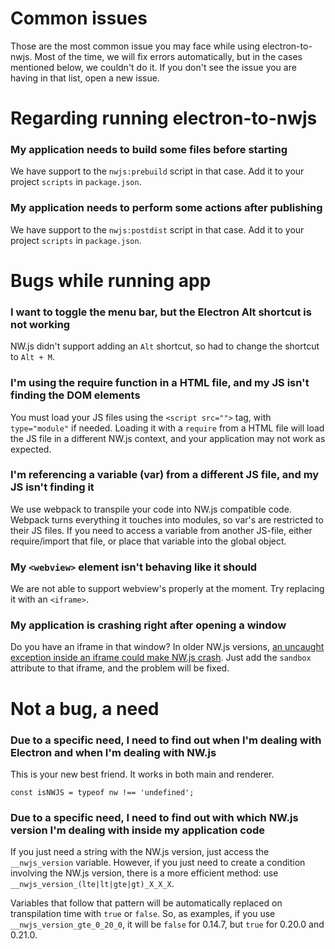 # Common issues
Those are the most common issue you may face while using electron-to-nwjs. Most of the time, we will fix errors automatically, but in the cases mentioned below, we couldn't do it. If you don't see the issue you are having in that list, open a new issue.

# Regarding running electron-to-nwjs

### My application needs to build some files before starting
We have support to the `nwjs:prebuild` script in that case. Add it to your project `scripts` in `package.json`.

### My application needs to perform some actions after publishing
We have support to the `nwjs:postdist` script in that case. Add it to your project `scripts` in `package.json`.

# Bugs while running app

### I want to toggle the menu bar, but the Electron Alt shortcut is not working
NW.js didn't support adding an `Alt` shortcut, so had to change the shortcut to `Alt + M`.

### I'm using the require function in a HTML file, and my JS isn't finding the DOM elements
You must load your JS files using the `<script src="">` tag, with `type="module"` if needed. Loading it with a `require` from a HTML file will load the JS file in a different NW.js context, and your application may not work as expected.

### I'm referencing a variable (var) from a different JS file, and my JS isn't finding it
We use webpack to transpile your code into NW.js compatible code. Webpack turns everything it touches into modules, so var's are restricted to their JS files. If you need to access a variable from another JS-file, either require/import that file, or place that variable into the global object.

### My `<webview>` element isn't behaving like it should
We are not able to support webview's properly at the moment. Try replacing it with an `<iframe>`.

### My application is crashing right after opening a window
Do you have an iframe in that window? In older NW.js versions, [an uncaught exception inside an iframe could make NW.js crash](https://github.com/nwjs/nw.js/issues/5148). Just add the `sandbox` attribute to that iframe, and the problem will be fixed.

# Not a bug, a need

### Due to a specific need, I need to find out when I'm dealing with Electron and when I'm dealing with NW.js
This is your new best friend. It works in both main and renderer.
```
const isNWJS = typeof nw !== 'undefined';
```

### Due to a specific need, I need to find out with which NW.js version I'm dealing with inside my application code
If you just need a string with the NW.js version, just access the `__nwjs_version` variable. However, if you just need to create a condition involving the NW.js version, there is a more efficient method: use `__nwjs_version_(lte|lt|gte|gt)_X_X_X`.

Variables that follow that pattern will be automatically replaced on transpilation time with `true` or `false`. So, as examples, if you use `__nwjs_version_gte_0_20_0`, it will be `false` for 0.14.7, but `true` for 0.20.0 and 0.21.0.
